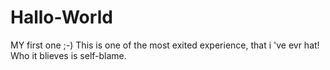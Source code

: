 # Hallo-World
MY first one ;-)
This is one of the most exited experience, that i 've evr hat! 
Who it blieves is self-blame.
